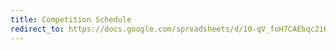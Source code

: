 ```yaml
---
title: Competition Schedule
redirect_to: https://docs.google.com/spreadsheets/d/10-qV_foH7CAEbqc2iK6hsC2RipKLMB65rOetOtOaijs/edit#gid=0
---
```

